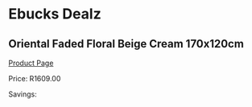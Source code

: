 
# Ebucks Dealz
## Oriental Faded Floral Beige Cream 170x120cm
[Product Page](https://www.ebucks.com/web/shop/productSelected.do?prodId=1210459263&catId=1209942745)

Price: R1609.00

Savings: 


	